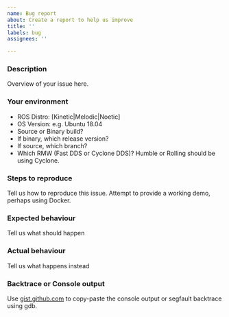 ```yaml
---
name: Bug report
about: Create a report to help us improve
title: ''
labels: bug
assignees: ''

---
```


### Description

Overview of your issue here.

### Your environment
* ROS Distro: [Kinetic|Melodic|Noetic]
* OS Version: e.g. Ubuntu 18.04
* Source or Binary build?
* If binary, which release version?
* If source, which branch?
* Which RMW (Fast DDS or Cyclone DDS)? Humble or Rolling should be using Cyclone.

### Steps to reproduce
Tell us how to reproduce this issue. Attempt to provide a working demo, perhaps using Docker.

### Expected behaviour
Tell us what should happen

### Actual behaviour
Tell us what happens instead

### Backtrace or Console output

Use [gist.github.com](gist.github.com) to copy-paste the console output or segfault backtrace using gdb.
